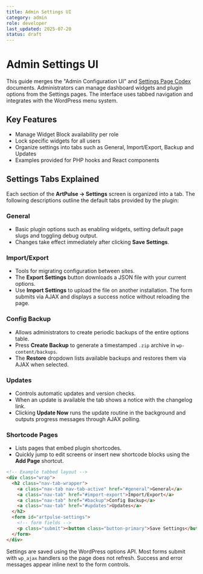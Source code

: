 ```yaml
---
title: Admin Settings UI
category: admin
role: developer
last_updated: 2025-07-20
status: draft
---
```


# Admin Settings UI

This guide merges the "Admin Configuration UI" and [Settings Page Codex](../settings-page-codex.md) documents.
Administrators can manage dashboard widgets and plugin options from the Settings
pages. The interface uses tabbed navigation and integrates with the WordPress
menu system.

## Key Features
- Manage Widget Block availability per role
- Lock specific widgets for all users
- Organize settings into tabs such as General, Import/Export, Backup and Updates
- Examples provided for PHP hooks and React components
## Settings Tabs Explained

Each section of the **ArtPulse → Settings** screen is organized into a tab. The following descriptions outline the default tabs provided by the plugin:

### General
- Basic plugin options such as enabling widgets, setting default page slugs and toggling debug output.
- Changes take effect immediately after clicking **Save Settings**.

### Import/Export
- Tools for migrating configuration between sites.
- The **Export Settings** button downloads a JSON file with your current options.
- Use **Import Settings** to upload the file on another installation. The form submits via AJAX and displays a success notice without reloading the page.

### Config Backup
- Allows administrators to create periodic backups of the entire options table.
- Press **Create Backup** to generate a timestamped `.zip` archive in `wp-content/backups`.
- The **Restore** dropdown lists available backups and restores them via AJAX when selected.

### Updates
- Controls automatic updates and version checks.
- When an update is available the tab shows a notice with the changelog link.
- Clicking **Update Now** runs the update routine in the background and outputs progress messages through AJAX polling.

### Shortcode Pages
- Lists pages that embed plugin shortcodes.
- Quickly jump to edit screens or insert new shortcode blocks using the **Add Page** shortcut.

```html
<!-- Example tabbed layout -->
<div class="wrap">
  <h2 class="nav-tab-wrapper">
    <a class="nav-tab nav-tab-active" href="#general">General</a>
    <a class="nav-tab" href="#import-export">Import/Export</a>
    <a class="nav-tab" href="#backup">Config Backup</a>
    <a class="nav-tab" href="#updates">Updates</a>
  </h2>
  <form id="artpulse-settings">
    <!-- form fields -->
    <p class="submit"><button class="button-primary">Save Settings</button></p>
  </form>
</div>
```

Settings are saved using the WordPress options API. Most forms submit with `wp_ajax` handlers so the page does not refresh. Success and error messages appear inline next to the form controls.
